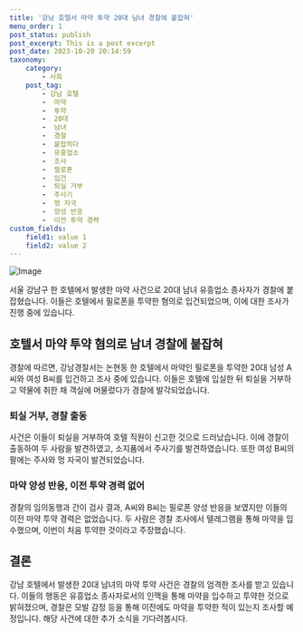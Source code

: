 ```yaml
---
title: '강남 호텔서 마약 투약 20대 남녀 경찰에 붙잡혀'
menu_order: 1
post_status: publish
post_excerpt: This is a post excerpt
post_date: 2023-10-20 20:14:59
taxonomy:
    category:
        - 사회
    post_tag:
        - 강남 호텔
        -  마약
        -  투약
        -  20대
        -  남녀
        -  경찰
        -  붙잡히다
        -  유흥업소
        -  조사
        -  필로폰
        -  입건
        -  퇴실 거부
        -  주사기
        -  멍 자국
        -  양성 반응
        -  이전 투약 경력
custom_fields:
    field1: value 1
    field2: value 2
---
```


![Image](https://imgnews.pstatic.net/image/025/2024/02/06/0003340071_001_20240207060926342.jpg?type=w647)


서울 강남구 한 호텔에서 발생한 마약 사건으로 20대 남녀 유흥업소 종사자가 경찰에 붙잡혔습니다. 이들은 호텔에서 필로폰을 투약한 혐의로 입건되었으며, 이에 대한 조사가 진행 중에 있습니다.

## 호텔서 마약 투약 혐의로 남녀 경찰에 붙잡혀

경찰에 따르면, 강남경찰서는 논현동 한 호텔에서 마약인 필로폰을 투약한 20대 남성 A씨와 여성 B씨를 입건하고 조사 중에 있습니다. 이들은 호텔에 입실한 뒤 퇴실을 거부하고 약물에 취한 채 객실에 머물렀다가 경찰에 발각되었습니다.

### 퇴실 거부, 경찰 출동

사건은 이들이 퇴실을 거부하여 호텔 직원이 신고한 것으로 드러났습니다. 이에 경찰이 출동하여 두 사람을 발견하였고, 소지품에서 주사기를 발견하였습니다. 또한 여성 B씨의 팔에는 주사와 멍 자국이 발견되었습니다.

### 마약 양성 반응, 이전 투약 경력 없어

경찰의 임의동행과 간이 검사 결과, A씨와 B씨는 필로폰 양성 반응을 보였지만 이들의 이전 마약 투약 경력은 없었습니다. 두 사람은 경찰 조사에서 텔레그램을 통해 마약을 입수했으며, 이번이 처음 투약한 것이라고 주장했습니다.

## 결론

강남 호텔에서 발생한 20대 남녀의 마약 투약 사건은 경찰의 엄격한 조사를 받고 있습니다. 이들의 행동은 유흥업소 종사자로서의 인맥을 통해 마약을 입수하고 투약한 것으로 밝혀졌으며, 경찰은 모발 감정 등을 통해 이전에도 마약을 투약한 적이 있는지 조사할 예정입니다. 해당 사건에 대한 추가 소식을 기다려봅시다.
